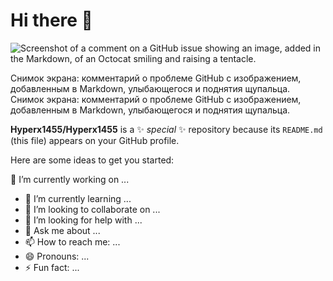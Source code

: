 # Hi there 👋



![Screenshot of a comment on a GitHub issue showing an image, added in the Markdown, of an Octocat smiling and raising a tentacle.](https://t.me/SardorGang/7074)

Снимок экрана: комментарий о проблеме GitHub с изображением, добавленным в Markdown, улыбающегося и поднятия щупальца.
Снимок экрана: комментарий о проблеме GitHub с изображением, добавленным в Markdown, улыбающегося и поднятия щупальца.

**Hyperx1455/Hyperx1455** is a ✨ _special_ ✨ repository because its `README.md` (this file) appears on your GitHub profile.

Here are some ideas to get you started:

 🔭 I’m currently working on ...
- 🌱 I’m currently learning ...
- 👯 I’m looking to collaborate on ...
- 🤔 I’m looking for help with ...
- 💬 Ask me about ...
- 📫 How to reach me: ...
- 😄 Pronouns: ...
- ⚡ Fun fact: ...
  
